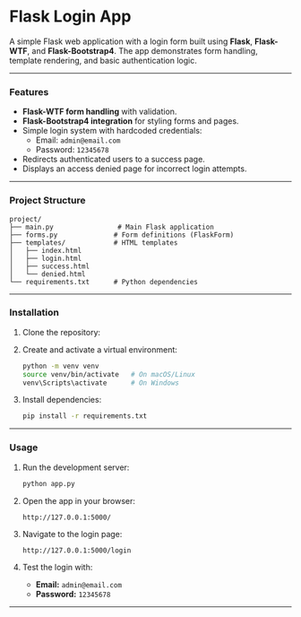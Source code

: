 # Flask Login App  

A simple Flask web application with a login form built using **Flask**, **Flask-WTF**, and **Flask-Bootstrap4**. The app demonstrates form handling, template rendering, and basic authentication logic.  

***

### Features
- **Flask-WTF form handling** with validation.  
- **Flask-Bootstrap4 integration** for styling forms and pages.  
- Simple login system with hardcoded credentials:  
  - Email: `admin@email.com`  
  - Password: `12345678`  
- Redirects authenticated users to a success page.  
- Displays an access denied page for incorrect login attempts.  

***

### Project Structure
```text
project/
├── main.py                # Main Flask application
├── forms.py              # Form definitions (FlaskForm)
├── templates/            # HTML templates
│   ├── index.html
│   ├── login.html
│   ├── success.html
│   └── denied.html
└── requirements.txt      # Python dependencies
```

***

### Installation  

1. Clone the repository:

2. Create and activate a virtual environment:  
   ```bash
   python -m venv venv
   source venv/bin/activate   # On macOS/Linux
   venv\Scripts\activate      # On Windows
   ```

3. Install dependencies:  
   ```bash
   pip install -r requirements.txt
   ```

***

### Usage  

1. Run the development server:  
   ```bash
   python app.py
   ```

2. Open the app in your browser:  
   ```
   http://127.0.0.1:5000/
   ```

3. Navigate to the login page:
   ```
   http://127.0.0.1:5000/login
   ```

4. Test the login with:  
   - **Email:** `admin@email.com`  
   - **Password:** `12345678`  

***
